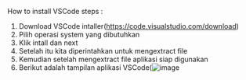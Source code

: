 How to install VSCode steps : 

 1. Download VSCode intaller(https://code.visualstudio.com/download)
 2. Pilih operasi system yang dibutuhkan
 3. Klik intall dan next
 4. Setelah itu kita diperintahkan untuk mengextract file
 5. Kemudian setelah mengextract file aplikasi siap digunakan
 6. Berikut adalah tampilan aplikasi VSCode(![image](https://github.com/kelssinuor/pertemuan1-basis-data/assets/148309493/a0ef2993-4e82-4db2-9c62-23b061fb1b06)

